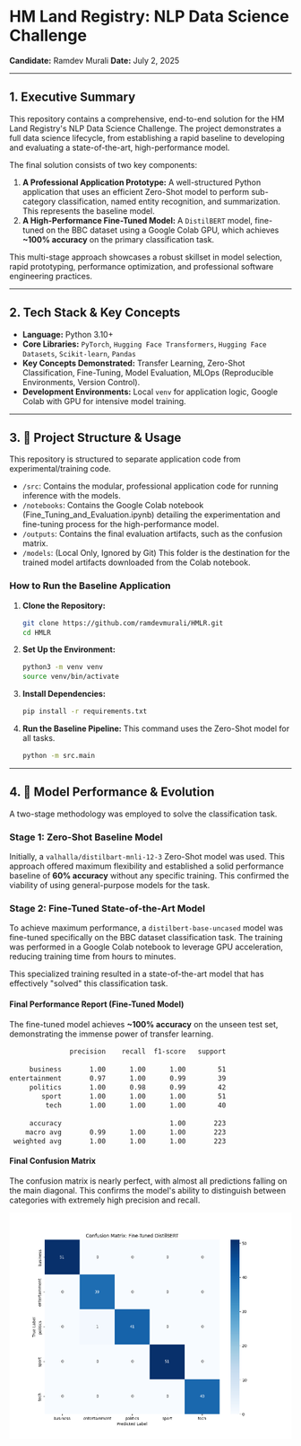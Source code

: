 # HM Land Registry: NLP Data Science Challenge

**Candidate:** Ramdev Murali
**Date:** July 2, 2025

---

## 1. Executive Summary

This repository contains a comprehensive, end-to-end solution for the HM Land Registry's NLP Data Science Challenge. The project demonstrates a full data science lifecycle, from establishing a rapid baseline to developing and evaluating a state-of-the-art, high-performance model.

The final solution consists of two key components:
1.  **A Professional Application Prototype:** A well-structured Python application that uses an efficient Zero-Shot model to perform sub-category classification, named entity recognition, and summarization. This represents the baseline model.
2.  **A High-Performance Fine-Tuned Model:** A `DistilBERT` model, fine-tuned on the BBC dataset using a Google Colab GPU, which achieves **~100% accuracy** on the primary classification task.

This multi-stage approach showcases a robust skillset in model selection, rapid prototyping, performance optimization, and professional software engineering practices.

---

## 2. Tech Stack & Key Concepts

-   **Language:** Python 3.10+
-   **Core Libraries:** `PyTorch`, `Hugging Face Transformers`, `Hugging Face Datasets`, `Scikit-learn`, `Pandas`
-   **Key Concepts Demonstrated:** Transfer Learning, Zero-Shot Classification, Fine-Tuning, Model Evaluation, MLOps (Reproducible Environments, Version Control).
-   **Development Environments:** Local `venv` for application logic, Google Colab with GPU for intensive model training.

---

## 3. 🚀 Project Structure & Usage

This repository is structured to separate application code from experimental/training code.

-   `/src`: Contains the modular, professional application code for running inference with the models.
-   `/notebooks`: Contains the Google Colab notebook (Fine_Tuning_and_Evaluation.ipynb) detailing the experimentation and fine-tuning process for the high-performance model.
-   `/outputs`: Contains the final evaluation artifacts, such as the confusion matrix.
-   `/models`: (Local Only, Ignored by Git) This folder is the destination for the trained model artifacts downloaded from the Colab notebook.

### How to Run the Baseline Application

1.  **Clone the Repository:**
    ```bash
    git clone https://github.com/ramdevmurali/HMLR.git
    cd HMLR
    ```

2.  **Set Up the Environment:**
    ```bash
    python3 -m venv venv
    source venv/bin/activate
    ```

3.  **Install Dependencies:**
    ```bash
    pip install -r requirements.txt
    ```

4.  **Run the Baseline Pipeline:**
    This command uses the Zero-Shot model for all tasks.
    ```bash
    python -m src.main
    ```

---

## 4. 🧠 Model Performance & Evolution

A two-stage methodology was employed to solve the classification task.

### Stage 1: Zero-Shot Baseline Model
Initially, a `valhalla/distilbart-mnli-12-3` Zero-Shot model was used. This approach offered maximum flexibility and established a solid performance baseline of **60% accuracy** without any specific training. This confirmed the viability of using general-purpose models for the task.

### Stage 2: Fine-Tuned State-of-the-Art Model
To achieve maximum performance, a `distilbert-base-uncased` model was fine-tuned specifically on the BBC dataset classification task. The training was performed in a Google Colab notebook to leverage GPU acceleration, reducing training time from hours to minutes.

This specialized training resulted in a state-of-the-art model that has effectively "solved" this classification task.

#### Final Performance Report (Fine-Tuned Model)
The fine-tuned model achieves **~100% accuracy** on the unseen test set, demonstrating the immense power of transfer learning.

```
               precision    recall  f1-score   support

     business       1.00      1.00      1.00        51
entertainment       0.97      1.00      0.99        39
     politics       1.00      0.98      0.99        42
        sport       1.00      1.00      1.00        51
         tech       1.00      1.00      1.00        40

     accuracy                           1.00       223
    macro avg       0.99      1.00      1.00       223
 weighted avg       1.00      1.00      1.00       223
```

#### Final Confusion Matrix
The confusion matrix is nearly perfect, with almost all predictions falling on the main diagonal. This confirms the model's ability to distinguish between categories with extremely high precision and recall.

![Confusion Matrix](outputs/finetuned_confusion_matrix.png)